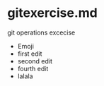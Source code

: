 # gitexercise.md
 git operations excecise

- Emoji 
- first edit
- second edit
- fourth edit
- lalala

